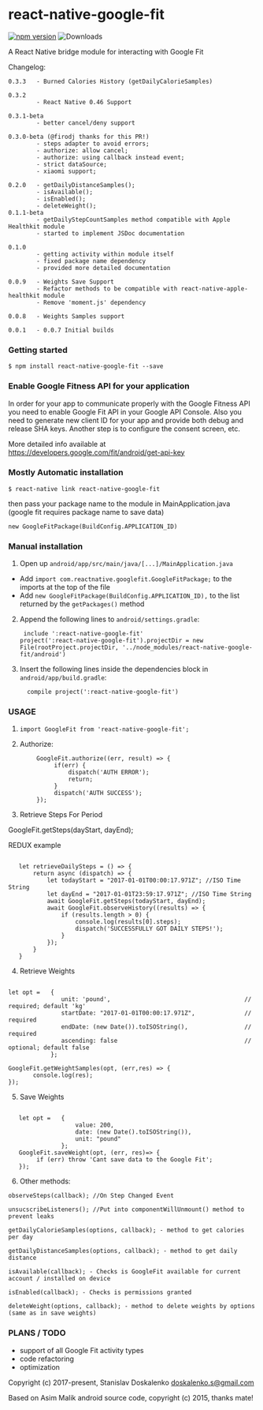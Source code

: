 
# react-native-google-fit
[![npm version](https://badge.fury.io/js/react-native-google-fit.svg)](https://badge.fury.io/js/react-native-google-fit) ![Downloads](https://img.shields.io/npm/dm/react-native-google-fit.svg)

A React Native bridge module for interacting with Google Fit

Changelog:

```
0.3.3   - Burned Calories History (getDailyCalorieSamples)

0.3.2 
        - React Native 0.46 Support
        
0.3.1-beta 
        - better cancel/deny support
        
0.3.0-beta (@firodj thanks for this PR!)
        - steps adapter to avoid errors;
        - authorize: allow cancel;
        - authorize: using callback instead event;
        - strict dataSource;
        - xiaomi support; 

0.2.0   - getDailyDistanceSamples();
        - isAvailable();
        - isEnabled();
        - deleteWeight(); 
0.1.1-beta
        - getDailyStepCountSamples method compatible with Apple Healthkit module
        - started to implement JSDoc documentation

0.1.0
        - getting activity within module itself
        - fixed package name dependency
        - provided more detailed documentation

0.0.9   - Weights Save Support
        - Refactor methods to be compatible with react-native-apple-healthkit module
        - Remove 'moment.js' dependency

0.0.8   - Weights Samples support

0.0.1   - 0.0.7 Initial builds

```

### Getting started

`$ npm install react-native-google-fit --save`

### Enable Google Fitness API for your application

In order for your app to communicate properly with the Google Fitness API you need to enable Google Fit API in your Google API Console.
Also you need to generate new client ID for your app and provide both debug and release SHA keys.
Another step is to configure the consent screen, etc.

More detailed info available at
https://developers.google.com/fit/android/get-api-key

### Mostly Automatic installation

`$ react-native link react-native-google-fit`

then pass your package name to the module in MainApplication.java (google fit requires package name to save data)


`new GoogleFitPackage(BuildConfig.APPLICATION_ID)`

### Manual installation

1. Open up `android/app/src/main/java/[...]/MainApplication.java`
  - Add `import com.reactnative.googlefit.GoogleFitPackage;` to the imports at the top of the file
  - Add `new GoogleFitPackage(BuildConfig.APPLICATION_ID),` to the list returned by the `getPackages()` method
2. Append the following lines to `android/settings.gradle`:
  	```
  	 include ':react-native-google-fit'
    project(':react-native-google-fit').projectDir = new File(rootProject.projectDir, '../node_modules/react-native-google-fit/android')
  	```
3. Insert the following lines inside the dependencies block in `android/app/build.gradle`:
  	```
      compile project(':react-native-google-fit')
  	```
  	
  	
### USAGE

1. `import GoogleFit from 'react-native-google-fit';`

2. Authorize:

```      
        GoogleFit.authorize((err, result) => {
             if(err) {
                 dispatch('AUTH ERROR');
                 return;
             }
             dispatch('AUTH SUCCESS');
        });
 ```
 
3. Retrieve Steps For Period
 
 GoogleFit.getSteps(dayStart, dayEnd);
 
 REDUX example
 
 ```
    
    let retrieveDailySteps = () => {
        return async (dispatch) => {
            let todayStart = "2017-01-01T00:00:17.971Z"; //ISO Time String
            let dayEnd = "2017-01-01T23:59:17.971Z"; //ISO Time String
            await GoogleFit.getSteps(todayStart, dayEnd);
            await GoogleFit.observeHistory((results) => {
                if (results.length > 0) {
                    console.log(results[0].steps);
                    dispatch('SUCCESSFULLY GOT DAILY STEPS!');
                } 
            });
        }
    }
 
 ```

4. Retrieve Weights

 ```

 let opt =   {
                unit: 'pound',										// required; default 'kg'
                startDate: "2017-01-01T00:00:17.971Z",		        // required
                endDate: (new Date()).toISOString(),				// required
                ascending: false									// optional; default false
             };
             
 GoogleFit.getWeightSamples(opt, (err,res) => {
        console.log(res);
 });

 ```


5. Save Weights

 ```

    let opt =   {
                    value: 200,
                    date: (new Date().toISOString()),
                    unit: "pound"
                };
    GoogleFit.saveWeight(opt, (err, res)=> {
         if (err) throw 'Cant save data to the Google Fit';
    });

 ```


6. Other methods:
 
 ``` 
 observeSteps(callback); //On Step Changed Event
 
 unsucscribeListeners(); //Put into componentWillUnmount() method to prevent leaks

 getDailyCalorieSamples(options, callback); - method to get calories per day
 
 getDailyDistanceSamples(options, callback); - method to get daily distance
 
 isAvailable(callback); - Checks is GoogleFit available for current account / installed on device
 
 isEnabled(callback); - Checks is permissions granted
 
 deleteWeight(options, callback); - method to delete weights by options (same as in save weights)
 
 ```
 
### PLANS / TODO
 
 * support of all Google Fit activity types
 * code refactoring
 * optimization 
 
 Copyright (c) 2017-present, Stanislav Doskalenko
 doskalenko.s@gmail.com
 
 Based on Asim Malik android source code, copyright (c) 2015, thanks mate!

